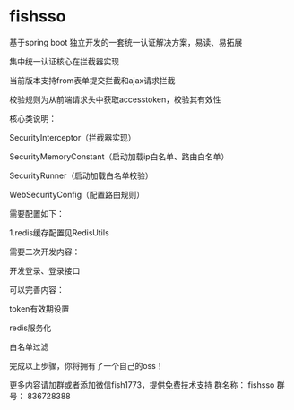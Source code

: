 # fishsso
基于spring boot 独立开发的一套统一认证解决方案，易读、易拓展

集中统一认证核心在拦截器实现

当前版本支持from表单提交拦截和ajax请求拦截

校验规则为从前端请求头中获取accesstoken，校验其有效性

核心类说明：

SecurityInterceptor（拦截器实现）

SecurityMemoryConstant（启动加载ip白名单、路由白名单）

SecurityRunner（启动加载白名单校验）

WebSecurityConfig（配置路由规则）

需要配置如下：

1.redis缓存配置见RedisUtils


需要二次开发内容：

开发登录、登录接口

可以完善内容：

token有效期设置

redis服务化

白名单过滤


完成以上步骤，你将拥有了一个自己的oss！


更多内容请加群或者添加微信fish1773，提供免费技术支持
群名称：
fishsso
群   号：
836728388



